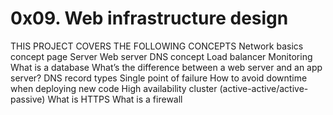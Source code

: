 # 0x09. Web infrastructure design
THIS PROJECT COVERS THE FOLLOWING CONCEPTS
Network basics concept page
Server 
Web server 
DNS concept
Load balancer
Monitoring 
What is a database
What’s the difference between a web server and an app server?
DNS record types
Single point of failure
How to avoid downtime when deploying new code
High availability cluster (active-active/active-passive)
What is HTTPS
What is a firewall
